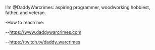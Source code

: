 I’m @DaddyWarcrimes: aspiring programmer, woodworking hobbiest, father, and veteran.

-How to reach me:

--https://www.daddywarcrimes.com

--https://twitch.tv/daddy_warcrimes

<!---
DaddyWarcrimes/DaddyWarcrimes is a ✨ special ✨ repository because its `README.md` (this file) appears on your GitHub profile.
You can click the Preview link to take a look at your changes.
--->

